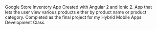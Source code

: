 Google Store Inventory App
Created with Angular 2 and Ionic 2.
App that lets the user view various products either by product name or product category.
Completed as the final project for my Hybrid Mobile Apps Development Class.
